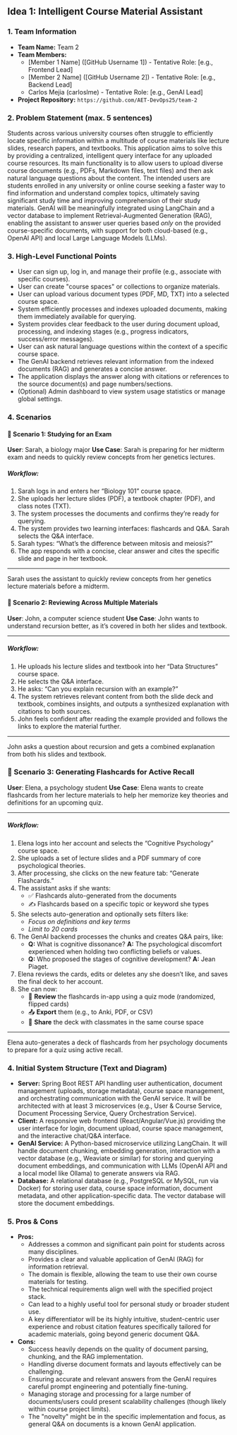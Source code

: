 ## Idea 1: Intelligent Course Material Assistant

### 1. Team Information

* **Team Name:** Team 2
* **Team Members:**
    * \[Member 1 Name] ([GitHub Username 1]) - Tentative Role: [e.g., Frontend Lead]
    * \[Member 2 Name] ([GitHub Username 2]) - Tentative Role: [e.g., Backend Lead]
    * Carlos Mejia (carloslme) - Tentative Role: [e.g., GenAI Lead]
* **Project Repository:** `https://github.com/AET-DevOps25/team-2`

### 2. Problem Statement (max. 5 sentences)

Students across various university courses often struggle to efficiently locate specific information within a multitude of course materials like lecture slides, research papers, and textbooks. This application aims to solve this by providing a centralized, intelligent query interface for any uploaded course resources. Its main functionality is to allow users to upload diverse course documents (e.g., PDFs, Markdown files, text files) and then ask natural language questions about the content. The intended users are students enrolled in any university or online course seeking a faster way to find information and understand complex topics, ultimately saving significant study time and improving comprehension of their study materials. GenAI will be meaningfully integrated using LangChain and a vector database to implement Retrieval-Augmented Generation (RAG), enabling the assistant to answer user queries based *only* on the provided course-specific documents, with support for both cloud-based (e.g., OpenAI API) and local Large Language Models (LLMs).


### 3. High-Level Functional Points

* User can sign up, log in, and manage their profile (e.g., associate with specific courses).
* User can create "course spaces" or collections to organize materials.
* User can upload various document types (PDF, MD, TXT) into a selected course space.
* System efficiently processes and indexes uploaded documents, making them immediately available for querying.
* System provides clear feedback to the user during document upload, processing, and indexing stages (e.g., progress indicators, success/error messages).
* User can ask natural language questions within the context of a specific course space.
* The GenAI backend retrieves relevant information from the indexed documents (RAG) and generates a concise answer.
* The application displays the answer along with citations or references to the source document(s) and page numbers/sections.
* (Optional) Admin dashboard to view system usage statistics or manage global settings.

### 4. Scenarios 


#### 📘 Scenario 1: Studying for an Exam  

**User**: Sarah, a biology major
**Use Case**: Sarah is preparing for her midterm exam and needs to quickly review concepts from her genetics lectures.
##### Workflow:

1. Sarah logs in and enters her “Biology 101” course space.
2. She uploads her lecture slides (PDF), a textbook chapter (PDF), and class notes (TXT).
3. The system processes the documents and confirms they’re ready for querying.
4. The system provides two learning interfaces: flashcards and Q&A. Sarah selects the Q&A interface.
4. Sarah types: “What’s the difference between mitosis and meiosis?”
5. The app responds with a concise, clear answer and cites the specific slide and page in her textbook.

---
Sarah uses the assistant to quickly review concepts from her genetics lecture materials before a midterm.


#### 📂 Scenario 2: Reviewing Across Multiple Materials 
**User**: John, a computer science student
**Use Case**: John wants to understand recursion better, as it’s covered in both her slides and textbook.

---

##### Workflow:

1. He uploads his lecture slides and textbook into her “Data Structures” course space.
2. He selects the Q&A interface.
2. He asks: “Can you explain recursion with an example?”
3. The system retrieves relevant content from both the slide deck and textbook, combines insights, and outputs a synthesized explanation with citations to both sources.
4. John feels confident after reading the example provided and follows the links to explore the material further.

---
John asks a question about recursion and gets a combined explanation from both his slides and textbook.


### 🧠 Scenario 3: Generating Flashcards for Active Recall

**User**: Elena, a psychology student
**Use Case**: Elena wants to create flashcards from her lecture materials to help her memorize key theories and definitions for an upcoming quiz.

--- 

##### Workflow:

1. Elena logs into her account and selects the “Cognitive Psychology” course space.
2. She uploads a set of lecture slides and a PDF summary of core psychological theories.
3. After processing, she clicks on the new feature tab: “Generate Flashcards.”
4. The assistant asks if she wants:
    - ✅ Flashcards aIuto-generated from the documents
    - ✍️ Flashcards based on a specific topic or keyword she types
5. She selects auto-generation and optionally sets filters like:
    - *Focus on definitions and key terms*
    - *Limit to 20 cards*
6. The GenAI backend processes the chunks and creates Q&A pairs, like:
    - **Q:** What is cognitive dissonance?
      **A:** The psychological discomfort experienced when holding two conflicting beliefs or values.
    - **Q:** Who proposed the stages of cognitive development?
      **A:** Jean Piaget.
7. Elena reviews the cards, edits or deletes any she doesn’t like, and saves the final deck to her account.
8. She can now:
   - 🔁 **Review** the flashcards in-app using a quiz mode (randomized, flipped cards)
   - 📤 **Export** them (e.g., to Anki, PDF, or CSV)
   - 👥 **Share** the deck with classmates in the same course space

---
Elena auto-generates a deck of flashcards from her psychology documents to prepare for a quiz using active recall.



### 4. Initial System Structure (Text and Diagram)

* **Server:** Spring Boot REST API handling user authentication, document management (uploads, storage metadata), course space management, and orchestrating communication with the GenAI service. It will be architected with at least 3 microservices (e.g., User & Course Service, Document Processing Service, Query Orchestration Service).
* **Client:** A responsive web frontend (React/Angular/Vue.js) providing the user interface for login, document upload, course space management, and the interactive chat/Q&A interface.
* **GenAI Service:** A Python-based microservice utilizing LangChain. It will handle document chunking, embedding generation, interaction with a vector database (e.g., Weaviate or similar) for storing and querying document embeddings, and communication with LLMs (OpenAI API and a local model like Ollama) to generate answers via RAG.
* **Database:** A relational database (e.g., PostgreSQL or MySQL, run via Docker) for storing user data, course space information, document metadata, and other application-specific data. The vector database will store the document embeddings.


### 5. Pros & Cons

* **Pros:**
    * Addresses a common and significant pain point for students across many disciplines.
    * Provides a clear and valuable application of GenAI (RAG) for information retrieval.
    * The domain is flexible, allowing the team to use their own course materials for testing.
    * The technical requirements align well with the specified project stack.
    * Can lead to a highly useful tool for personal study or broader student use.
    * A key differentiator will be its highly intuitive, student-centric user experience and robust citation features specifically tailored for academic materials, going beyond generic document Q&A.
* **Cons:**
    * Success heavily depends on the quality of document parsing, chunking, and the RAG implementation.
    * Handling diverse document formats and layouts effectively can be challenging.
    * Ensuring accurate and relevant answers from the GenAI requires careful prompt engineering and potentially fine-tuning.
    * Managing storage and processing for a large number of documents/users could present scalability challenges (though likely within course project limits).
    * The "novelty" might be in the specific implementation and focus, as general Q&A on documents is a known GenAI application.
